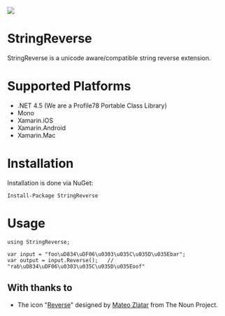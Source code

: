 ![](http://i.imgur.com/lKo0eYy.png)
# StringReverse

StringReverse is a unicode aware/compatible string reverse extension.

# Supported Platforms

* .NET 4.5 (We are a Profile78 Portable Class Library)
* Mono
* Xamarin.iOS
* Xamarin.Android
* Xamarin.Mac

# Installation
Installation is done via NuGet:

	Install-Package StringReverse

# Usage

	using StringReverse;
    
    var input = "foo\uD834\uDF06\u0303\u035C\u035D\u035Ebar";
    var output = input.Reverse();   // "rab\uD834\uDF06\u0303\u035C\u035D\u035Eoof"

## With thanks to
* The icon "<a href="http://thenounproject.com/term/reverse/6487/" target="_blank">Reverse</a>" designed by <a href="http://thenounproject.com/mateozlatar/" target="_blank">Mateo Zlatar</a> from The Noun Project.
